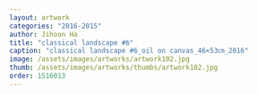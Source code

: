 ```yaml
---
layout: artwork
categories: "2016-2015"
author: Jihoon Ha
title: "classical landscape #6"
caption: "classical landscape #6_oil on canvas_46×53㎝_2016"
image: /assets/images/artworks/artwork102.jpg
thumb: /assets/images/artworks/thumbs/artwork102.jpg
order: 1516013
---
```

